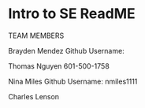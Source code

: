 # Intro to SE ReadME 

TEAM MEMBERS

Brayden Mendez
Github Username: 
 

Thomas Nguyen 
601-500-1758



Nina Miles
Github Username: nmiles1111


Charles Lenson



